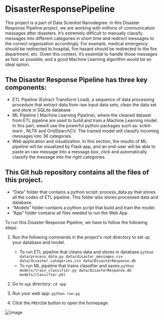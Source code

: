 # DisasterResponsePipeline


This project is a part of Data Scientist Nanodegree. In this Disaster Response Pipeline project, we are working with millions of communication messages after disasters. It’s extremely difficult to manually classify messages into different categories in short time and redirect messages to the correct organization accordingly. For example, medical emergency should be redirected to hospital, fire hazard should be redirected to the fire department, etc. Given this context, it’s essential to handle those messages as fast as possible, and a good Machine Learning algorithm would be an ideal option. 

## The Disaster Response Pipeline has three key components: 

* ETL Pipeline (Extract Transform Load), a sequence of data processing procedure that extract data from raw input data sets, clean the data set and store in SQLite database
* ML Pipeline ( Machine Learning Pipeline), where the cleaned dataset from ETL pipeline are used to build and train a Machine Learning model. In this part, wewill use the powerful python packages such as: scikit-learn , NLTK and GridSearchCV.  The trained model will classify incoming messages into 36 categories. 
* Web application and visualization. In this section, the results of ML pipeline will be visualized by Flask app, and an end-user will be able to paste an raw message into a message box, click and automatically classify the message into the right categories. 

## This Git hub repository contains all the files of this project. 

* “Data” folder that contains a python script: process_data.py that stores all the codes of ETL pipeline. This folder also stores processed data and database.
* “Models” folder contains a python script that build and train the model.
* “App” folder contains all files needed to run the Web App. 

To run this Disaster Response Pipeline, we have to follow the following steps:

1. Run the following commands in the project's root directory to set up your database and model.

    - To run ETL pipeline that cleans data and stores in database
        `python data/process_data.py data/disaster_messages.csv data/disaster_categories.csv data/DisasterResponse.db`
    - To run ML pipeline that trains classifier and saves
        `python models/train_classifier.py data/DisasterResponse.db models/classifier.pkl`

2. Go to `app` directory: `cd app`

3. Run your web app: `python run.py`

4. Click the `PREVIEW` button to open the homepage




![image](https://user-images.githubusercontent.com/6179435/164890438-bc58bf48-3cf5-4bc9-bc3a-84dff686aed7.png)
